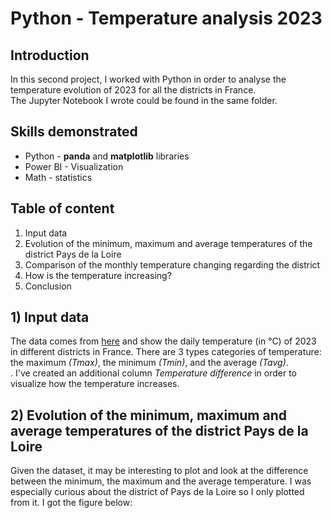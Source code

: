 # Python - Temperature analysis 2023

## Introduction
In this second project, I worked with Python in order to analyse the temperature evolution of 2023 for all the districts in France.  <br> 
The Jupyter Notebook I wrote could be found in the same folder.

## Skills demonstrated
- Python - **panda**  and **matplotlib** libraries
- Power BI - Visualization
- Math - statistics 

## Table of content 
1) Input data
2) Evolution of the minimum, maximum and average temperatures of the district Pays de la Loire 
3) Comparison of the monthly temperature changing regarding the district
4) How is the temperature increasing?
5) Conclusion

## 1) Input data 
The data comes from [here](https://odre.opendatasoft.com/explore/dataset/temperature-quotidienne-regionale/information/?disjunctive.region) and show the daily temperature (in °C) of 2023 in different districts in France. There are 3 types categories of temperature: the maximum _(Tmax)_, the minimum _(Tmin)_, and the average _(Tavg)_. <br>. I've created an additional column _Temperature difference_ in order to visualize how the temperature increases. 

## 2) Evolution of the minimum, maximum and average temperatures of the district Pays de la Loire
Given the dataset, it may be interesting to plot and look at the difference between the minimum, the maximum and the average temperature. I was especially curious about the district of Pays de la Loire so I only plotted from it. I got the figure below: 
![]()
